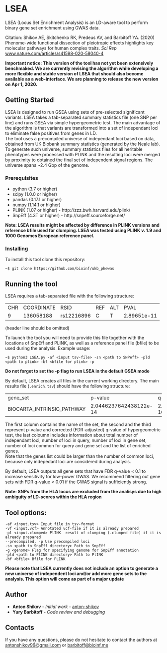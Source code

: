 # LSEA
LSEA (Locus Set Enrichment Analysis) is an LD-aware tool to perform binary gene set enrichment using GWAS data.

Citation: Shikov AE, Skitchenko RK, Predeus AV, and Barbitoff YA. (2020) Phenome-wide functional dissection of pleiotropic effects highlights key molecular pathways for human complex traits. *Sci Rep* www.nature.com/articles/s41598-020-58040-4

**Important notice: This version of the tool has not yet been extensively benchmaked. We are currently revising the algorithm while developing a more flexible and stable version of LSEA that should also become available as a web-interface. We are planning to release the new version on Apr 1, 2020.**

## Getting Started

LSEA is designed to run GSEA using sets of pre-selected significant variants. LSEA takes a tab-separated summary statistics file (one SNP per line) and runs GSEA via simple hypergeometric test. The main advantage of the algorithm is that variants are transformed into a set of independant loci to eliminate false positives from genes in LD. 
<br>The tool uses a precompiled universe of independant loci based on data, obtained from UK Biobank summary statistics (generated by the Neale lab). To generate such universe, summary statistics files for all heritable phenotypes were processed with PLINK and the resulting loci were merged by proximity to obtained the final set of independent signal regions. The universe spans ~2.4 Gbp of the genome. 

### Prerequisites
<ul>
  <li>python (3.7 or higher) </li>
  <li>scipy (1.0.0 or higher)  
  </li>
  <li>pandas (0.17.1 or higher)
  </li>
  <li>numpy (1.14.1 or higher)
  </li> 
  <li>PLINK (1.07 or higher) - http://zzz.bwh.harvard.edu/plink/
  </li>
  <li>SnpEff (4.3T or higher) - http://snpeff.sourceforge.net/
  </li>
</ul>

**Note: LSEA results might be affected by difference in PLINK versions and reference bfile used for clumping. LSEA was tested using PLINK v. 1.9 and 1000 Genomes European reference panel.**

### Installing

To install this tool clone this repository:

```
~$ git clone https://github.com/bioinf/ukb_phewas
```

## Running the tool

LSEA requires a tab-separated file with the following structure: <br> 
<table>
  <tr>
    <td>CHR</td>
    <td>COORDINATE</td>
    <td>RSID</td>
    <td>REF</td>
    <td>ALT</td>
    <td>PVAL</td>
  </tr>
    <tr>
    <td>9</td>
    <td>136058188</td>
    <td>rs12216896</td>
    <td>C</td>
    <td>T</td>
    <td>2.89651e-11</td>
  </tr>
</table>
(header line should be omitted)

To launch the tool you will need to provide this file together with the locations of SnpEff and PLINK, as well as a reference panel file (bfile) to be used during the analysis. Example usage:
```
~$ python3 LSEA.py -af <input tsv-file> -sn <path to SNPeff> -pld <path to plink> -bf <bfile for plink> -p
```

**Do not forget to set the -p flag to run LSEA in the default GSEA mode**

By default, LSEA creates all files in the current working directory. The main results file (`.enrich.tsv`) should have the following structure: 
<table>
  <tr>
    <td>gene_set</td>
    <td>p-value</td>
    <td>q-value</td>
    <td>enrich_description</td>
  </tr>
  <tr>
    <td>BIOCARTA_INTRINSIC_PATHWAY</td>
    <td>2.0446237642438122e-14</td>
    <td>2.2517441515617103e-10</td>
    <td>(17776, 11, 36, 6, 'F11;FGB;FGA;F5;FGG;KLKB1')</td>
  </tr>
</table>
The first column contains the name of the set, the second and the third represent p-value and corrected (FDR-adjusted) q-value of hypergeometric test, the last coloumn includes information about total number of independant loci, number of loci in query, number of loci in gene set, number of loci common for query and gene set and the list of enriched genes.<br> 
Note that the genes list could be larger than the number of common loci, because only indepedant loci are considered during analysis. <br>

By default, LSEA outputs all gene sets that have FDR q-value < 0.1 to increase sensitivity for low-power GWAS. We recommend filtering out gene sets with FDR q-value < 0.01 if the GWAS signal is sufficiently strong.<br>

**Note: SNPs from the HLA locus are excluded from the analisys due to high ambiguity of LD-scores within the HLA region**

## Tool options: 
```
-af <input.tsv> Input file in tsv-format 
-vf <input.vcf> Annotated vcf-file if it is already prepared 
-pl <input.clumped> PlINK  result of clumping (.clumped file) if it is already prepared
--precompiled, -p Use precompiled loci
-sn <path to SnpEff directory> Path to SnpEff
-g <genome> Flag for specifying genome for SnpEff annotation
-pld <path to PlINK directory> Path to PlINK 
-bf <bfile> Bfile for PLINK
```

**Please note that LSEA currently does not include an option to generate a new universe of independent loci and/or add more gene sets to the analysis. This option will come as part of a major update**

## Author

* **Anton Shikov** - *Initial work* - [anton-shikov](https://github.com/anton-shikov)
* **Yury Barbitoff** - *Code review and debugging*


## Contacts

If you have any questions, please do not hesitate to contact the authors at antonshikov96@gmail.com or barbitoff@bioinf.me
